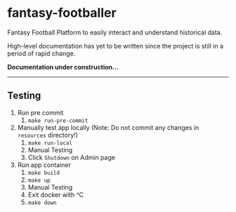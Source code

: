 # fantasy-footballer

Fantasy Football Platform to easily interact and understand historical data.

High-level documentation has yet to be written
since the project is still in a period of rapid change. 

**Documentation under construction...**

---

## Testing

1. Run pre commit
   1. `make run-pre-commit`
2. Manually test app locally (Note: Do not commit any changes in `resources` directory!)
   1. `make run-local`
   2. Manual Testing
   3. Click `Shutdown` on Admin page
3. Run app container
   1. `make build`
   2. `make up`
   3. Manual Testing
   4. Exit docker with ^C
   5. `make down`
